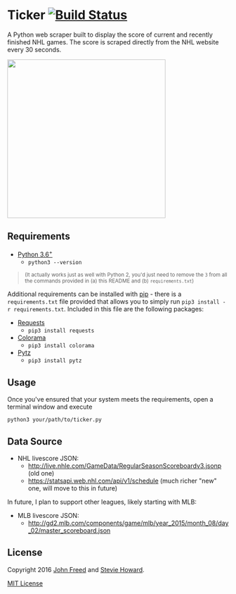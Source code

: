 # Ticker [![Build Status](https://travis-ci.org/stvhwrd/Ticker.svg?branch=master)](https://travis-ci.org/stvhwrd/Ticker)


A Python web scraper built to display the score of current and recently finished NHL games.  The score is scraped directly from the NHL website every 30 seconds.

<img src="https://github.com/stvhwrd/Ticker/blob/master/Screenshots/screenshot.png?raw=true" width="360">


## Requirements

* [Python 3.6<sup>+</sup>](https://www.python.org/downloads/release/python-3)
    * `python3 --version`

> <sup>(It actually works just as well with Python 2, you'd just need to remove the `3` from all the commands provided in (a) this README and (b) `requirements.txt`)</sup>

Additional requirements can be installed with [pip](https://pip.pypa.io/en/stable/) - there is a `requirements.txt` file provided that allows you to simply run `pip3 install -r requirements.txt`.  Included in this file are the following packages:

* [Requests](https://pypi.python.org/pypi/requests)
    * `pip3 install requests`
* [Colorama](https://pypi.python.org/pypi/colorama)
    * `pip3 install colorama`
* [Pytz](https://pypi.python.org/pypi/pytz)
    * `pip3 install pytz`

## Usage

Once you've ensured that your system meets the requirements, open a terminal window and execute

`python3 your/path/to/ticker.py`


## Data Source

* NHL livescore JSON:
   * http://live.nhle.com/GameData/RegularSeasonScoreboardv3.jsonp (old one)
   * https://statsapi.web.nhl.com/api/v1/schedule (much richer "new" one, will move to this in future)

In future, I plan to support other leagues, likely starting with MLB:
* MLB livescore JSON:
   * http://gd2.mlb.com/components/game/mlb/year_2015/month_08/day_02/master_scoreboard.json
   
## License

Copyright 2016 [John Freed](https://github.com/jtf323) and [Stevie Howard](https://github.com/stvhwrd).

[MIT License](http://opensource.org/licenses/MIT)

